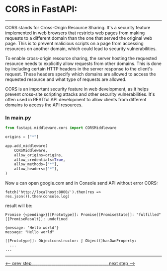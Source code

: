 # CORS in FastAPI:
___
CORS stands for Cross-Origin Resource Sharing. It's a security feature implemented in web browsers that restricts web pages from making requests to a different domain than the one that served the original web page. This is to prevent malicious scripts on a page from accessing resources on another domain, which could lead to security vulnerabilities.

To enable cross-origin resource sharing, the server hosting the requested resource needs to explicitly allow requests from other domains. This is done by including certain HTTP headers in the server response to the client's request. These headers specify which domains are allowed to access the requested resource and what type of requests are allowed.

CORS is an important security feature in web development, as it helps prevent cross-site scripting attacks and other security vulnerabilities. It's often used in RESTful API development to allow clients from different domains to access the API resources.

### In main.py

```python
from fastapi.middleware.cors import CORSMiddleware

origins = ["*"]

app.add_middleware(
    CORSMiddleware,
    allow_origins=origins,
    allow_credentials=True,
    allow_methods=["*"],
    allow_headers=["*"],
)
```

Now u can open google.com and in Console send API without error CORS:

```commandline
fetch('http://localhost:8000/').then(res => res.json()).then(console.log)
```

result will be:
```text
Promise {<pending>}[[Prototype]]: Promise[[PromiseState]]: "fulfilled"[[PromiseResult]]: undefined

{message: 'Hello world'}
message: "Hello world"

[[Prototype]]: Objectconstructor: ƒ Object()hasOwnProperty:
  ...
...
```
___
[<-- prev step](1_1_ALEMBIC_UPGRADE_README.md)_______________________________________[next step -->](3_HEROKU_README.md)
